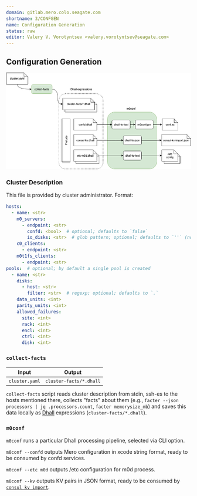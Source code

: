 ```yaml
---
domain: gitlab.mero.colo.seagate.com
shortname: 3/CONFGEN
name: Configuration Generation
status: raw
editor: Valery V. Vorotyntsev <valery.vorotyntsev@seagate.com>
---
```


## Configuration Generation

![m0conf](m0conf.png)

### Cluster Description

This file is provided by cluster administrator.  Format:
```yaml
hosts:
  - name: <str>
    m0_servers:
      - endpoint: <str>
        confd: <bool>  # optional; defaults to `false`
        io_disks: <str>  # glob pattern; optional; defaults to `''` (no IOS)
    c0_clients:
      - endpoint: <str>
    m0t1fs_clients:
      - endpoint: <str>
pools:  # optional; by default a single pool is created
  - name: <str>
    disks:
      - host: <str>
        filter: <str>  # regexp; optional; defaults to `.`
    data_units: <int>
    parity_units: <int>
    allowed_failures:
      site: <int>
      rack: <int>
      encl: <int>
      ctrl: <int>
      disk: <int>
```

### `collect-facts`

| Input          | Output                  |
| -------------- | ----------------------- |
| `cluster.yaml` | `cluster-facts/*.dhall` |

`collect-facts` script reads cluster description from stdin, ssh-es to the hosts mentioned there, collects "facts" about them (e.g., `facter --json processors | jq .processors.count`, `facter memorysize_mb`) and saves this data locally as [Dhall](https://dhall-lang.org/) expressions (`cluster-facts/*.dhall`).

### `m0conf`

`m0conf` runs a particular Dhall processing pipeline, selected via CLI option.

`m0conf --confd` outputs Mero configuration in xcode string format, ready to be consumed by confd services.

`m0conf --etc m0d` outputs /etc configuration for m0d process.

`m0conf --kv` outputs KV pairs in JSON format, ready to be consumed by [`consul kv import`](https://www.consul.io/docs/commands/kv/import.html).
